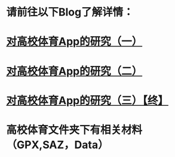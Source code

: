 # 请前往以下Blog了解详情： 

# [对高校体育App的研究（一）](https://blog.csdn.net/weixin_40411846/article/details/83020540)

# [对高校体育App的研究（二）](https://blog.csdn.net/weixin_40411846/article/details/83030268)

# [对高校体育App的研究（三）【终】](https://blog.csdn.net/weixin_40411846/article/details/83034919)

# 高校体育文件夹下有相关材料（GPX,SAZ，Data）
